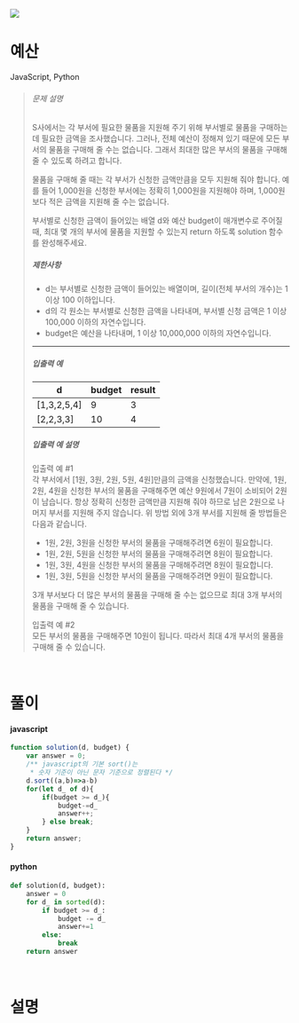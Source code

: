 ![](/img/programmers.png)

# 예산

JavaScript, Python

>###### 문제 설명
>
>S사에서는 각 부서에 필요한 물품을 지원해 주기 위해 부서별로 물품을 구매하는데 필요한 금액을 조사했습니다. 그러나, 전체 예산이 정해져 있기 때문에 모든 부서의 물품을 구매해 줄 수는 없습니다. 그래서 최대한 많은 부서의 물품을 구매해 줄 수 있도록 하려고 합니다.
>
>물품을 구매해 줄 때는 각 부서가 신청한 금액만큼을 모두 지원해 줘야 합니다. 예를 들어 1,000원을 신청한 부서에는 정확히 1,000원을 지원해야 하며, 1,000원보다 적은 금액을 지원해 줄 수는 없습니다.
>
>부서별로 신청한 금액이 들어있는 배열 d와 예산 budget이 매개변수로 주어질 때, 최대 몇 개의 부서에 물품을 지원할 수 있는지 return 하도록 solution 함수를 완성해주세요.
>
>##### 제한사항
>
>-   d는 부서별로 신청한 금액이 들어있는 배열이며, 길이(전체 부서의 개수)는 1 이상 100 이하입니다.
>-   d의 각 원소는 부서별로 신청한 금액을 나타내며, 부서별 신청 금액은 1 이상 100,000 이하의 자연수입니다.
>-   budget은 예산을 나타내며, 1 이상 10,000,000 이하의 자연수입니다.
>
>* * * * *
>
>##### 입출력 예
>
>| d | budget | result |
>| --- | --- | --- |
>| [1,3,2,5,4] | 9 | 3 |
>| [2,2,3,3] | 10 | 4 |
>
>##### 입출력 예 설명
>
>입출력 예 #1\
>각 부서에서 [1원, 3원, 2원, 5원, 4원]만큼의 금액을 신청했습니다. 만약에, 1원, 2원, 4원을 신청한 부서의 물품을 구매해주면 예산 9원에서 7원이 소비되어 2원이 남습니다. 항상 정확히 신청한 금액만큼 지원해 줘야 하므로 남은 2원으로 나머지 부서를 지원해 주지 않습니다. 위 방법 외에 3개 부서를 지원해 줄 방법들은 다음과 같습니다.
>
>-   1원, 2원, 3원을 신청한 부서의 물품을 구매해주려면 6원이 필요합니다.
>-   1원, 2원, 5원을 신청한 부서의 물품을 구매해주려면 8원이 필요합니다.
>-   1원, 3원, 4원을 신청한 부서의 물품을 구매해주려면 8원이 필요합니다.
>-   1원, 3원, 5원을 신청한 부서의 물품을 구매해주려면 9원이 필요합니다.
>
>3개 부서보다 더 많은 부서의 물품을 구매해 줄 수는 없으므로 최대 3개 부서의 물품을 구매해 줄 수 있습니다.
>
>입출력 예 #2\
>모든 부서의 물품을 구매해주면 10원이 됩니다. 따라서 최대 4개 부서의 물품을 구매해 줄 수 있습니다.

<br/>

# 풀이

#### javascript

```javascript
function solution(d, budget) {
    var answer = 0;
    /** javascript의 기본 sort()는 
     * 숫자 기준이 아닌 문자 기준으로 정렬된다 */
    d.sort((a,b)=>a-b)
    for(let d_ of d){
        if(budget >= d_){          
            budget-=d_
            answer++;
        } else break;
    }
    return answer;
}
```

#### python
```python
def solution(d, budget):
    answer = 0
    for d_ in sorted(d):
        if budget >= d_:
            budget -= d_
            answer+=1
        else: 
            break
    return answer
```

<br/>

# 설명